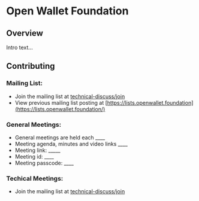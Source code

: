 # Open Wallet Foundation

## Overview

Intro text...

## Contributing

### Mailing List:
 - Join the mailing list at [technical-discuss/join](https://lists.openwallet.foundation/g/technical-discuss/join)
 - View previous mailing list posting at [https://lists.openwallet.foundation](https://lists.openwallet.foundation/)

### General Meetings:
- General meetings are held each ____
- Meeting agenda, minutes and video links ____
- Meeting link: _____
- Meeting id: ____
- Meeting passcode: ____


### Techical Meetings:
 - Join the mailing list at [technical-discuss/join](https://lists.openwallet.foundation/g/technical-discuss/join)
